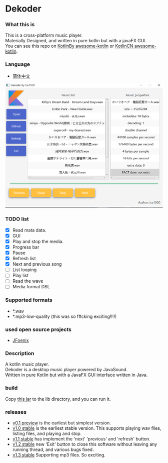 # Dekoder

### What this is
This is a cross-platform music player.<br/>
Materially Designed, and written in pure kotlin but with a javaFX GUI.<br/>
You can see this repo on [KotlinBy awesome-kotlin](https://github.com/KotlinBy/awesome-kotlin)
or [KotlinCN awesome-kotlin](https://github.com/KotlinCN/awesome-kotlin).


### Language
+ [简体中文](./README-ZH.md)

![0](./art/04.PNG)

### TODO list
+ [X] Read mata data.
+ [X] GUI
+ [X] Play and stop the media.
+ [X] Progress bar
+ [X] Pause
+ [X] Refresh list
+ [X] Next and previous song
+ [ ] List looping
+ [ ] Play list
+ [ ] Read the wave
+ [ ] Media format DSL

### Supported formats
+ *.wav
+ *.mp3-low-quality (this was so f#cking exciting!!!!)

### used open source projects
+ [JFoenix](https://github.com/jfoenixadmin/JFoenix)

### Description
A kotlin music player.<br/>
Dekoder is a desktop music player powered by JavaSound.<br/>
Written in pure Kotlin but with a JavaFX GUI interface written in Java.<br/>

### build
Copy [this jar](out/artifacts/dekoder/dekoder.jar) to the lib directory, and you can run it.

### releases
+ [v0.1 preview](https://github.com/ice1000/Dekoder/releases/tag/v0.1) 
is the earliest but simplest version.
+ [v1.0 stable](https://github.com/ice1000/Dekoder/releases/tag/v1.0) 
is the earliest stable version. This supports playing wav files, listing files, and playing and stop.
+ [v1.1 stable](https://github.com/ice1000/Dekoder/releases/tag/v1.1) 
has implement the 'next' 'previous' and 'refresh' button.
+ [v1.2 stable](https://github.com/ice1000/Dekoder/releases/tag/v1.2) 
new 'Exit' button to close this software without leaving any running thread, and various bugs fixed.
+ [v1.3 stable](https://github.com/ice1000/Dekoder/releases/tag/v1.3) 
Supporting mp3 files. So exciting.